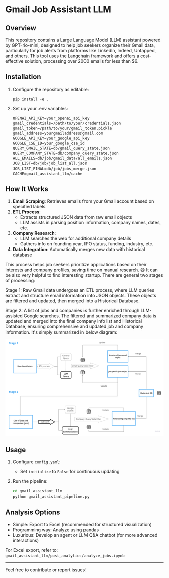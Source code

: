 # Gmail Job Assistant LLM

## Overview

This repository contains a Large Language Model (LLM) assistant powered by GPT-4o-mini, designed to help job seekers organize their Gmail data, particularly for job alerts from platforms like LinkedIn, Indeed, Untapped, and others. This tool uses the Langchain framework and offers a cost-effective solution, processing over 2000 emails for less than $6.

## Installation


1. Configure the repository as editable:
   ```
   pip install -e .
   ```

2. Set up your .env variables:
   ```
   OPENAI_API_KEY=your_openai_api_key
   gmail_credentials=/path/to/your/credentials.json
   gmail_token=/path/to/your/gmail_token.pickle
   gmail_address=yourgmailaddress@gmail.com
   GOOGLE_API_KEY=your_google_api_key
   GOOGLE_CSE_ID=your_google_cse_id
   QUERY_GMAIL_STATE=db/gmail_query_state.json
   QUERY_COMPANY_STATE=db/company_query_state.json
   ALL_EMAILS=db/job/gmail_data/all_emails.json
   JOB_LIST=db/job/job_list_all.json
   JOB_LIST_FINAL=db/job/jobs_merge.json
   CACHE=gmail_assistant_llm/cache
   ```


## How It Works

1. **Email Scraping**: Retrieves emails from your Gmail account based on specified labels.
2. **ETL Process**: 
   - Extracts structured JSON data from raw email objects
   - LLM assists in parsing position information, company names, dates, etc.
3. **Company Research**: 
   - LLM searches the web for additional company details
   - Gathers info on founding year, IPO status, funding, industry, etc.
4. **Data Integration**: Automatically merges new data with historical database

This process helps job seekers prioritize applications based on their interests and company profiles, saving time on manual research. 😅 It can be also very helpful to find interesting startup. There are general two stages of processing:

Stage 1: Raw Gmail data undergoes an ETL process, where LLM queries extract and structure email information into JSON objects. These objects are filtered and updated, then merged into a Historical Database.

Stage 2: A list of jobs and companies is further enriched through LLM-assisted Google searches. The filtered and summarized company data is updated and merged into the final company info list and Historical Database, ensuring comprehensive and updated job and company information. It's simply summarized in below diagram:

![alt text](image.png)

## Usage

1. Configure `config.yaml`:
   - Set `initialize` to `False` for continuous updating

2. Run the pipeline:
   ```bash
   cd gmail_assistant_llm
   python gmail_assistant_pipeline.py

## Analysis Options

- Simple: Export to Excel (recommended for structured visualization)
- Programming way: Analyze using pandas
- Luxurious: Develop an agent or LLM Q&A chatbot (for more advanced interactions)

For Excel export, refer to:
`gmail_assistant_llm/post_analytics/analyze_jobs.ipynb`


---

Feel free to contribute or report issues!